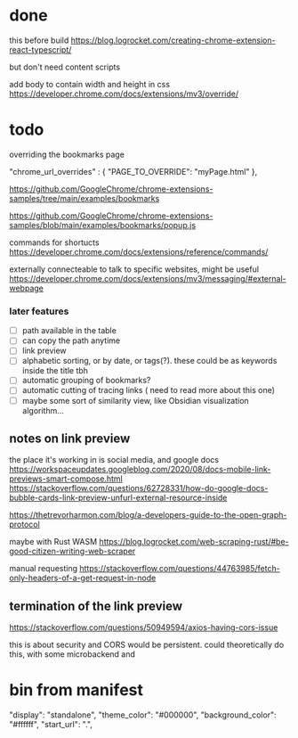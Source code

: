 
# done

this before build
https://blog.logrocket.com/creating-chrome-extension-react-typescript/

but don't need content scripts


add body to contain width and height in css
https://developer.chrome.com/docs/extensions/mv3/override/


# todo
overriding the bookmarks page

  "chrome_url_overrides" : {
    "PAGE_TO_OVERRIDE": "myPage.html"
  },

  https://github.com/GoogleChrome/chrome-extensions-samples/tree/main/examples/bookmarks

  https://github.com/GoogleChrome/chrome-extensions-samples/blob/main/examples/bookmarks/popup.js



commands for shortucts
https://developer.chrome.com/docs/extensions/reference/commands/


externally connecteable
to talk to specific websites, might be useful
https://developer.chrome.com/docs/extensions/mv3/messaging/#external-webpage


### later features
- [ ] path available in the table
- [ ] can copy the path anytime
- [ ] link preview
- [ ] alphabetic sorting, or by date, or tags(?). these could be as keywords inside the title tbh
- [ ] automatic grouping of bookmarks?
- [ ] automatic cutting of tracing links ( need to read more about this one)
- [ ] maybe some sort of similarity view, like Obsidian visualization algorithm...

## notes on link preview
the place it's working in is social media, and google docs
https://workspaceupdates.googleblog.com/2020/08/docs-mobile-link-previews-smart-compose.html
https://stackoverflow.com/questions/62728331/how-do-google-docs-bubble-cards-link-preview-unfurl-external-resource-inside

https://thetrevorharmon.com/blog/a-developers-guide-to-the-open-graph-protocol


maybe with Rust WASM
https://blog.logrocket.com/web-scraping-rust/#be-good-citizen-writing-web-scraper

manual requesting
https://stackoverflow.com/questions/44763985/fetch-only-headers-of-a-get-request-in-node


## termination of the link preview
https://stackoverflow.com/questions/50949594/axios-having-cors-issue

this is about security and CORS would be persistent.
could theoretically do this, with some microbackend and 

# bin from manifest
  "display": "standalone",
  "theme_color": "#000000",
  "background_color": "#ffffff",
  "start_url": ".",